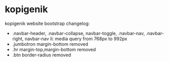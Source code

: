 # kopigenik
kopigenik website
bootstrap changelog:
- .navbar-header, .navbar-collapse, navbar-toggle, .navbar-nav, .navbar-right, navbar-nav li: media query from 768px to 992px
- .jumbotron margin-bottom removed
- .hr margin-top,margin-bottom removed
- .btn border-radius removed